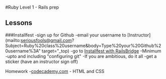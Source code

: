 #Ruby Level 1 - Rails prep
## Lessons

###Installfest
-sign up for Github
-email your username to [Instructor](mailto:seriousfools@gmail.com?Subject=Ruby%20class%20username&body=Type%20your%20Github%20username%3A" target="_top)
-go to [Installfest with RailsBridge](http://installfest.railsbridge.org/installfest/)
  -Minimum
    -upto and including "configuring git"
  -If you are ambitious, do it all
-get a sticker (have an instructor sign off)
  
Homework
-[codecademy.com](codecademy.com) - HTML and CSS
